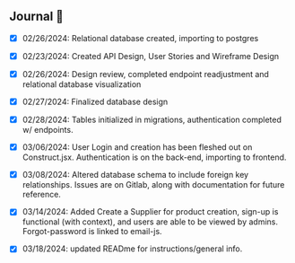 ## Journal 📕

-   [x] 02/26/2024: Relational database created, importing to postgres

-   [x] 02/23/2024: Created API Design, User Stories and Wireframe Design

-   [x] 02/26/2024: Design review, completed endpoint readjustment and relational database visualization

-   [x] 02/27/2024: Finalized database design

-   [x] 02/28/2024: Tables initialized in migrations, authentication completed w/ endpoints.

-   [x] 03/06/2024: User Login and creation has been fleshed out on Construct.jsx. Authentication is on the back-end, importing to frontend.

-   [x] 03/08/2024: Altered database schema to include foreign key relationships. Issues are on Gitlab, along with documentation for future reference.

-   [x] 03/14/2024: Added Create a Supplier for product creation, sign-up is functional (with context), and users are able to be viewed by admins. Forgot-password is linked to email-js.

-   [x] 03/18/2024: updated READme for instructions/general info.
